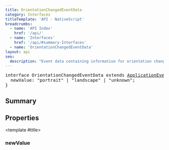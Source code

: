 ```yaml
---
title: OrientationChangedEventData
category: Interfaces
titleTemplate: 'API - NativeScript'
breadcrumbs: 
  - name: 'API Index'
    href: '/api/'
  - name: 'Interfaces'
    href: '/api/#summary-Interfaces'
  - name: 'OrientationChangedEventData'
layout: api
seo:
  description: "Event data containing information for orientation changed event."
---
```


<!-- This page is auto generated, do not edit manually. -->
<!-- Run "yarn generate:api-docs" to regenerate -->

<script setup lang="ts">
  import { provide } from "vue";
  import API_DATA from "./OrientationChangedEventData.data.json";
  
  provide('API_DATA', API_DATA);
</script>

<APIRefHierarchy v-once />

<pre class="not-prose [&_a]:text-blue-400 [&_a]:no-underline">interface OrientationChangedEventData extends <a href="/api/interface/ApplicationEventData">ApplicationEventData</a> {
  newValue: "portrait" | "landscape" | "unknown";
}</pre>

<APIRefComment commentBase64="eyJibG9ja1RhZ3MiOltdLCJtb2RpZmllclRhZ3MiOnt9LCJzdW1tYXJ5IjpbeyJraW5kIjoidGV4dCIsInRleHQiOiJFdmVudCBkYXRhIGNvbnRhaW5pbmcgaW5mb3JtYXRpb24gZm9yIG9yaWVudGF0aW9uIGNoYW5nZWQgZXZlbnQuIn1dfQ==" v-once />

## <Heading ignore>Summary</Heading>

<APIRefSummary v-once />

## Properties

<div class="">

<APIRef for="4690" v-once>

<template #title>

### newValue

</template>

</APIRef>

</div>
